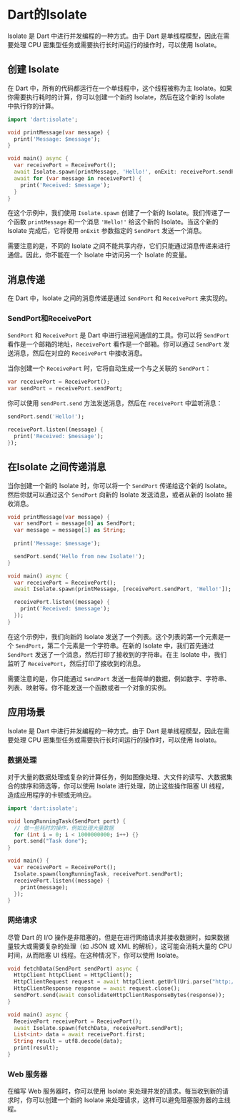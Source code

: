 # Dart的Isolate

Isolate 是 Dart 中进行并发编程的一种方式。由于 Dart 是单线程模型，因此在需要处理 CPU 密集型任务或需要执行长时间运行的操作时，可以使用 Isolate。


## 创建 Isolate

在 Dart 中，所有的代码都运行在一个单线程中，这个线程被称为主 Isolate。如果你需要执行耗时的计算，你可以创建一个新的 Isolate，然后在这个新的 Isolate 中执行你的计算。


```dart
import 'dart:isolate';

void printMessage(var message) {
  print('Message: $message');
}

void main() async {
  var receivePort = ReceivePort();
  await Isolate.spawn(printMessage, 'Hello!', onExit: receivePort.sendPort);
  await for (var message in receivePort) {
    print('Received: $message');
  }
}
```

在这个示例中，我们使用 `Isolate.spawn` 创建了一个新的 Isolate。我们传递了一个函数 `printMessage` 和一个消息 `'Hello!'` 给这个新的 Isolate。当这个新的 Isolate 完成后，它将使用 `onExit` 参数指定的 `SendPort` 发送一个消息。

需要注意的是，不同的 Isolate 之间不能共享内存，它们只能通过消息传递来进行通信。因此，你不能在一个 Isolate 中访问另一个 Isolate 的变量。


## 消息传递


在 Dart 中，Isolate 之间的消息传递是通过 `SendPort` 和 `ReceivePort` 来实现的。

### SendPort和ReceivePort

`SendPort` 和 `ReceivePort` 是 Dart 中进行进程间通信的工具。你可以将 `SendPort` 看作是一个邮箱的地址，`ReceivePort` 看作是一个邮箱。你可以通过 `SendPort` 发送消息，然后在对应的 `ReceivePort` 中接收消息。

当你创建一个 `ReceivePort` 时，它将自动生成一个与之关联的 `SendPort`：

```dart
var receivePort = ReceivePort();
var sendPort = receivePort.sendPort;
```

你可以使用 `sendPort.send` 方法发送消息，然后在 `receivePort` 中监听消息：

```dart
sendPort.send('Hello!');

receivePort.listen((message) {
  print('Received: $message');
});
```

## 在Isolate 之间传递消息

当你创建一个新的 Isolate 时，你可以将一个 `SendPort` 传递给这个新的 Isolate。然后你就可以通过这个 `SendPort` 向新的 Isolate 发送消息，或者从新的 Isolate 接收消息。

```dart
void printMessage(var message) {
  var sendPort = message[0] as SendPort;
  var message = message[1] as String;
  
  print('Message: $message');

  sendPort.send('Hello from new Isolate!');
}

void main() async {
  var receivePort = ReceivePort();
  await Isolate.spawn(printMessage, [receivePort.sendPort, 'Hello!']);

  receivePort.listen((message) {
    print('Received: $message');
  });
}
```

在这个示例中，我们向新的 Isolate 发送了一个列表。这个列表的第一个元素是一个 `SendPort`，第二个元素是一个字符串。在新的 Isolate 中，我们首先通过 `SendPort` 发送了一个消息，然后打印了接收到的字符串。在主 Isolate 中，我们监听了 `ReceivePort`，然后打印了接收到的消息。

需要注意的是，你只能通过 `SendPort` 发送一些简单的数据，例如数字、字符串、列表、映射等。你不能发送一个函数或者一个对象的实例。


## 应用场景

Isolate 是 Dart 中进行并发编程的一种方式。由于 Dart 是单线程模型，因此在需要处理 CPU 密集型任务或需要执行长时间运行的操作时，可以使用 Isolate。

### 数据处理

对于大量的数据处理或复杂的计算任务，例如图像处理、大文件的读写、大数据集合的排序和筛选等，你可以使用 Isolate 进行处理，防止这些操作阻塞 UI 线程，造成应用程序的卡顿或无响应。

```dart
import 'dart:isolate';

void longRunningTask(SendPort port) {
  // 做一些耗时的操作，例如处理大量数据
  for (int i = 0; i < 1000000000; i++) {}
  port.send("Task done");
}

void main() {
  var receivePort = ReceivePort();
  Isolate.spawn(longRunningTask, receivePort.sendPort);
  receivePort.listen((message) {
    print(message);
  });
}
```

###  网络请求

尽管 Dart 的 I/O 操作是非阻塞的，但是在进行网络请求并接收数据时，如果数据量较大或需要复杂的处理（如 JSON 或 XML 的解析），这可能会消耗大量的 CPU 时间，从而阻塞 UI 线程。在这种情况下，你可以使用 Isolate。

```dart
void fetchData(SendPort sendPort) async {
  HttpClient httpClient = HttpClient();
  HttpClientRequest request = await httpClient.getUrl(Uri.parse("http://example.com"));
  HttpClientResponse response = await request.close();
  sendPort.send(await consolidateHttpClientResponseBytes(response));
}

void main() async {
  ReceivePort receivePort = ReceivePort();
  await Isolate.spawn(fetchData, receivePort.sendPort);
  List<int> data = await receivePort.first;
  String result = utf8.decode(data);
  print(result);
}
```

### Web 服务器

在编写 Web 服务器时，你可以使用 Isolate 来处理并发的请求。每当收到新的请求时，你可以创建一个新的 Isolate 来处理请求，这样可以避免阻塞服务器的主线程。